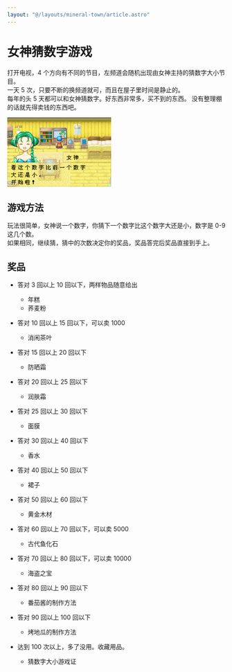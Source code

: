 ```yaml
---
layout: "@/layouts/mineral-town/article.astro"
---
```


# 女神猜数字游戏

打开电视，4 个方向有不同的节目，左频道会随机出现由女神主持的猜数字大小节目。\
一天 5 次，只要不断的换频道就可，而且在屋子里时间是静止的。\
每年的头 5 天都可以和女神猜数字。好东西非常多，买不到的东西。 没有整理棚的话就先得卖钱的东西吧。

![女神猜数字游戏](_guess-number.png)

## 游戏方法

玩法很简单，女神说一个数字，你猜下一个数字比这个数字大还是小，数字是 0-9 这几个数。\
如果相同，继续猜，猜中的次数决定你的奖品，奖品答完后奖品直接到手上。

## 奖品

- 答对 3 回以上 10 回以下，两样物品随意给出

  - 年糕
  - 荞麦粉

- 答对 10 回以上 15 回以下，可以卖 1000

  - 消闲茶叶

- 答对 15 回以上 20 回以下

  - 防晒霜

- 答对 20 回以上 25 回以下

  - 润肤霜

- 答对 25 回以上 30 回以下

  - 面膜

- 答对 30 回以上 40 回以下

  - 香水

- 答对 40 回以上 50 回以下

  - 裙子

- 答对 50 回以上 60 回以下

  - 黄金木材

- 答对 60 回以上 70 回以下，可以卖 5000

  - 古代鱼化石

- 答对 70 回以上 80 回以下，可以卖 10000

  - 海盗之宝

- 答对 80 回以上 90 回以下

  - 番茄酱的制作方法

- 答对 90 回以上 100 回以下

  - 烤地瓜的制作方法

- 达到 100 次以上，多了没用。收藏用品。
  - 猜数字大小游戏证
